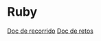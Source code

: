 # Ruby
[Doc de recorrido](https://docs.google.com/document/d/1cHCkYeVfiQKJZ9_EVFb0n7MJB-rUDYkDJzoLkDRfMUg/edit?usp=sharing)
[Doc de retos](https://docs.google.com/document/d/1LVWIfOE85jY0sdUF4Tqc9aWJzOum5rUCgKBB2veXiLo/edit?usp=sharing)
